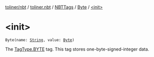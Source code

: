 [toliner/nbt](../../../index.md) / [toliner.nbt](../../index.md) / [NBTTags](../index.md) / [Byte](index.md) / [&lt;init&gt;](./-init-.md)

# &lt;init&gt;

`Byte(name: `[`String`](https://kotlinlang.org/api/latest/jvm/stdlib/kotlin/-string/index.html)`, value: `[`Byte`](https://kotlinlang.org/api/latest/jvm/stdlib/kotlin/-byte/index.html)`)`

The [TagType.BYTE](../../-tag-type/-b-y-t-e.md) tag.
This tag stores one-byte-signed-integer data.

